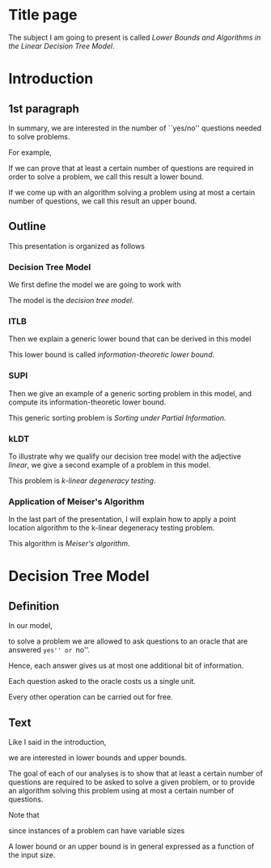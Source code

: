
# Title page

The subject I am going to present is called
	*Lower Bounds and Algorithms in the Linear Decision Tree Model*.





# Introduction


## 1st paragraph

In summary, we are interested in the number of ``yes/no'' questions needed to
solve problems.

For example,

If we can prove that at least a certain number of questions are
required in order to solve a problem, we call this result a lower bound.

If we
come up with an algorithm solving a problem using at most a certain number of
questions, we call this result an upper bound.


## Outline

This presentation is organized as follows

### Decision Tree Model

We first define the model we are going to work with

The model is the *decision tree model*.

### ITLB

Then we explain a generic lower bound that can be derived in this model

This lower bound is called *information-theoretic lower bound*.

### SUPI

Then we give an example of a generic sorting problem in this model,
and compute its information-theoretic lower bound.

This generic sorting problem is *Sorting under Partial Information*.

### kLDT

To illustrate why we qualify our decision tree model with the adjective *linear*,
we give a second example of a problem in this model.

This problem is *k-linear degeneracy testing*.

### Application of Meiser's Algorithm

In the last part of the presentation, I will explain how to apply a point
location algorithm to the k-linear degeneracy testing problem.

This algorithm is *Meiser's algorithm*.




# Decision Tree Model

## Definition

In our model,

to solve a problem we are allowed to ask questions to an oracle that are answered
``yes'' or ``no''.

Hence, each answer gives us at most
one additional bit of information.

Each question asked to the oracle costs us a single unit.

Every other operation can be carried out for free.

## Text

Like I said in the introduction,

we are interested in lower bounds and upper bounds.

The goal of each of our analyses is to show that at least a certain
number of questions are required to be asked to solve a given problem, or
to provide an algorithm solving this problem using at most a certain number of
questions.

Note that

since instances of a problem can have variable sizes

A lower bound or an upper bound is in general expressed as a function of the input size.


